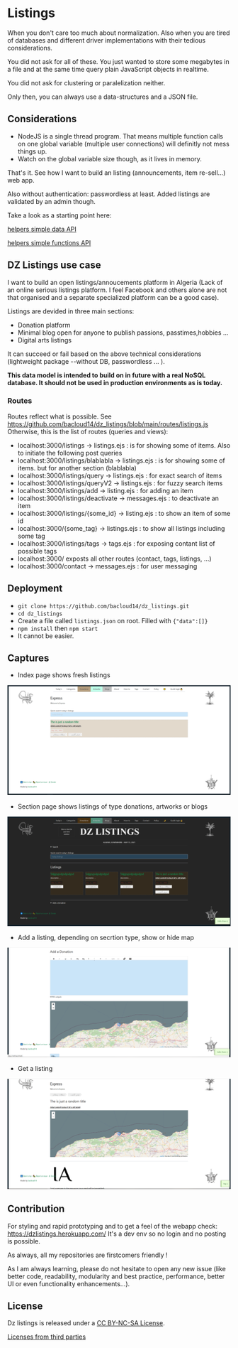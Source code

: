 # Listings

When you don't care too much about normalization. Also when you are tired of databases and different driver implementations with their tedious considerations.

You did not ask for all of these. You just wanted to store some megabytes in a file and at the same time query plain JavaScript objects in realtime.

You did not ask for clustering or paralelization neither.

Only then, you can always use a data-structures and a JSON file.

## Considerations

- NodeJS is a single thread program. That means multiple function calls on one global variable (multiple user connections) will definitly not mess things up.
- Watch on the global variable size though, as it lives in memory.

That's it. See how I want to build an listing (announcements, item re-sell...) web app.

Also without authentication: passwordless at least.
Added listings are validated by an admin though.

Take a look as a starting point here:

[helpers simple data API](https://github.com/bacloud14/dz_listings/blob/main/helper_data.js)

[helpers simple functions API](https://github.com/bacloud14/dz_listings/blob/main/helper_data.js)

## DZ Listings use case

I want to build an open listings/annoucements platform in Algeria (Lack of an online serious listings platform. I feel Facebook and others alone are not that organised and a separate specialized platform can be a good case).

Listings are devided in three main sections:

- Donation platform 
- Minimal blog open for anyone to publish passions, passtimes,hobbies ...
- Digital arts listings

It can succeed or fail based on the above technical considerations (lightweight package --without DB, passwordless ... ).

**This data model is intended to build on in future with a real NoSQL database. It should not be used in production environments as is today.**

### Routes 

Routes reflect what is possible. See https://github.com/bacloud14/dz_listings/blob/main/routes/listings.js 
Otherwise, this is the list of routes (queries and views):

  - localhost:3000/listings -> listings.ejs : is for showing some of items. Also to initiate the following post queries
  - localhost:3000/listings/blablabla -> listings.ejs : is for showing some of items. but for another section (blablabla)
  - localhost:3000/listings/query -> listings.ejs : for exact search of items
  - localhost:3000/listings/queryV2 -> listings.ejs : for fuzzy search items
  - localhost:3000/listings/add -> listing.ejs : for adding an item
  - localhost:3000/listings/deactivate -> messages.ejs : to deactivate an item
  - localhost:3000/listings/{some_id} -> listing.ejs : to show an item of some id
  - localhost:3000/{some_tag} -> listings.ejs : to show all listings including some tag
  - localhost:3000/listings/tags -> tags.ejs : for exposing contant list of possible tags
  - localhost:3000/ exposts all other routes (contact, tags, listings, ...)
  - localhost:3000/contact -> messages.ejs : for user messaging 


## Deployment

- `git clone https://github.com/bacloud14/dz_listings.git`
- `cd dz_listings`
- Create a file called `listings.json` on root. Filled with `{"data":[]}`
- `npm install` then `npm start`
- It cannot be easier.

## Captures

- Index page shows fresh listings

![Index page](Capture_index.PNG)

- Section page shows listings of type donations, artworks or blogs

![Section page](Capture_section.PNG)

- Add a listing, depending on secrtion type, show or hide map

![Add a listing](Capture_add.PNG)

- Get a listing

![Get a listing](Capture_get.PNG)


## Contribution

For styling and rapid prototyping and to get a feel of the webapp check: https://dzlistings.herokuapp.com/
It's a dev env so no login and no posting is possible.

As always, all my repositories are firstcomers friendly ! 

As I am always learning, please do not hesitate to open any new issue (like better code, readability, modularity and best practice, performance, better UI or even functionality enhancements...).

## License

Dz listings is released under a [CC BY-NC-SA License](https://creativecommons.org/licenses/by-nc-sa/4.0/legalcode).

[Licenses from third parties](https://github.com/bacloud14/dz_listings/blob/main/THIRD%20PARTY%20LICENCES.pdf)



